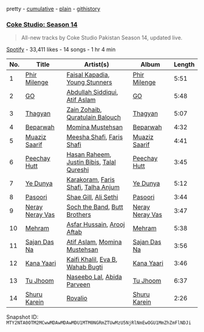pretty - [cumulative](/playlists/cumulative/37i9dQZF1DXdQoEaDx51WH.md) - [plain](/playlists/plain/37i9dQZF1DXdQoEaDx51WH) - [githistory](https://github.githistory.xyz/mackorone/spotify-playlist-archive/blob/main/playlists/plain/37i9dQZF1DXdQoEaDx51WH)

### [Coke Studio: Season 14](https://open.spotify.com/playlist/37i9dQZF1DXdQoEaDx51WH)

> All\-new tracks by Coke Studio Pakistan Season 14, updated live.

[Spotify](https://open.spotify.com/user/spotify) - 33,411 likes - 14 songs - 1 hr 4 min

| No. | Title | Artist(s) | Album | Length |
|---|---|---|---|---|
| 1 | [Phir Milenge](https://open.spotify.com/track/3yBbbbZNbo4ymn99Y2zoCj) | [Faisal Kapadia](https://open.spotify.com/artist/5sJRjMmbbpbEZCtkiZYPCR), [Young Stunners](https://open.spotify.com/artist/01PyusFVbXgoD5Kl1mR8CC) | [Phir Milenge](https://open.spotify.com/album/0X4pR3UTMp4MRiGWuHrvtv) | 5:51 |
| 2 | [GO](https://open.spotify.com/track/6NEEbZXla00cRzXErdNZ6k) | [Abdullah Siddiqui](https://open.spotify.com/artist/3PbkSdpJnYRF18jau74b7R), [Atif Aslam](https://open.spotify.com/artist/2oSONSC9zQ4UonDKnLqksx) | [GO](https://open.spotify.com/album/1LI1KTW2X2oUc7AOUvB1cC) | 5:48 |
| 3 | [Thagyan](https://open.spotify.com/track/6KdTA6s7zmqLyB5ZNvVta0) | [Zain Zohaib](https://open.spotify.com/artist/0M4wzwZKh9SSHkOXYNvQlP), [Quratulain Balouch](https://open.spotify.com/artist/5r3gdJkUB4oAcnuIGXEB7q) | [Thagyan](https://open.spotify.com/album/0tcyDiVe5YVzXXocO1nk1m) | 5:07 |
| 4 | [Beparwah](https://open.spotify.com/track/1BkYDk1hrLKkPi10OVSrhR) | [Momina Mustehsan](https://open.spotify.com/artist/7J2gs5q2wLq6lU4q4wkyuV) | [Beparwah](https://open.spotify.com/album/5AntNs7eAxvw6zn9YZeP6J) | 4:32 |
| 5 | [Muaziz Saarif](https://open.spotify.com/track/3tDoe3YGIltxR9zv5AkWqi) | [Meesha Shafi](https://open.spotify.com/artist/6gWwKC0laX7pTPjNgrwvQR), [Faris Shafi](https://open.spotify.com/artist/1LAdnp9wIdKClX7Cool0GD) | [Muaziz Saarif](https://open.spotify.com/album/1TpkynqQUmK6bTwMotcx1L) | 4:41 |
| 6 | [Peechay Hutt](https://open.spotify.com/track/6ePcfMCQ7uUKwAamUiVtXL) | [Hasan Raheem](https://open.spotify.com/artist/6gIqKYKRmltKfkTnxhMv8V), [Justin Bibis](https://open.spotify.com/artist/3KYrINL7nZTQEVAu83bHw5), [Talal Qureshi](https://open.spotify.com/artist/0nES9rTgJJV7uJF2cIkJNS) | [Peechay Hutt](https://open.spotify.com/album/3rkEv4z7rgqYXgP0aLsBm0) | 3:45 |
| 7 | [Ye Dunya](https://open.spotify.com/track/3CLlelB1UWvrGYCyvdAA4B) | [Karakoram](https://open.spotify.com/artist/7iUydu6DUbUBsDDwheSlkr), [Faris Shafi](https://open.spotify.com/artist/1LAdnp9wIdKClX7Cool0GD), [Talha Anjum](https://open.spotify.com/artist/69xcFpmqTOmFNOL08Bxyci) | [Ye Dunya](https://open.spotify.com/album/0y1QkPyIPPq7UcZ63QNCol) | 5:12 |
| 8 | [Pasoori](https://open.spotify.com/track/7lvDsmTRXFE3dK4OjvRiWB) | [Shae Gill](https://open.spotify.com/artist/3bWIy9AUrQdiNeS62Bp3OP), [Ali Sethi](https://open.spotify.com/artist/3NegWDGp038A3FIi3gSYzl) | [Pasoori](https://open.spotify.com/album/7wgrW5XyZdtk0K8PkW5A7h) | 3:44 |
| 9 | [Neray Neray Vas](https://open.spotify.com/track/5P9gtOtId7RoyakIvlPGwM) | [Soch the Band](https://open.spotify.com/artist/1Z6C3R1dyF4aTvBofGXGfp), [Butt Brothers](https://open.spotify.com/artist/6KaZO6OFp295joGZ74oY5U) | [Neray Neray Vas](https://open.spotify.com/album/6EpM6TDOrXbJp65oKySgCt) | 3:47 |
| 10 | [Mehram](https://open.spotify.com/track/2oi55VmillH7At5wHVNFbE) | [Asfar Hussain](https://open.spotify.com/artist/7lDDbppbcK5F2ZJXG12pru), [Arooj Aftab](https://open.spotify.com/artist/00JAfwtx5gNiiqyor88Dr5) | [Mehram](https://open.spotify.com/album/1I7fGWBGZzOfsbkxxLGSyq) | 5:38 |
| 11 | [Sajan Das Na](https://open.spotify.com/track/4TNzipbkHuhp5DtHcZ9osE) | [Atif Aslam](https://open.spotify.com/artist/2oSONSC9zQ4UonDKnLqksx), [Momina Mustehsan](https://open.spotify.com/artist/7J2gs5q2wLq6lU4q4wkyuV) | [Sajan Das Na](https://open.spotify.com/album/3yTNiZtxLJMpOKc5dZJf9w) | 3:56 |
| 12 | [Kana Yaari](https://open.spotify.com/track/7MTUN4bpk7Im3Sxz9oCULf) | [Kaifi Khalil](https://open.spotify.com/artist/1n9EM0Y4A89vuRiA93gSS9), [Eva B](https://open.spotify.com/artist/6uKDXHJSM9VI5H6FhONorO), [Wahab Bugti](https://open.spotify.com/artist/2IBpBrzMIaeeXJnzfJIVLA) | [Kana Yaari](https://open.spotify.com/album/6DRq94aOT9Ml8WhJ4PzNGT) | 3:46 |
| 13 | [Tu Jhoom](https://open.spotify.com/track/2xRtXbFAmk3cW6xE1zF7ye) | [Naseebo Lal](https://open.spotify.com/artist/4sAweKU7CjDZ1bUEb6VF6a), [Abida Parveen](https://open.spotify.com/artist/4EkSOXM6psqNE4w6j0tEEl) | [Tu Jhoom](https://open.spotify.com/album/6VhS1BISA2PS23CmP0XH5M) | 6:37 |
| 14 | [Shuru Karein](https://open.spotify.com/track/3yqoD9SYDfwvNEdU2NEpFx) | [Rovalio](https://open.spotify.com/artist/01pFDtbY3k5uOmy0Pbg93C) | [Shuru Karein](https://open.spotify.com/album/1MxsE2k1buYRltVVXfcivf) | 2:26 |

Snapshot ID: `MTY2NTA0OTM2MCwwMDAwMDAwMDU1MTM0NGRmZTUwMzU5NjRlNmEwOGU1MmZhZmFlNDJi`
